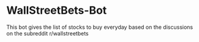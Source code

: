 # WallStreetBets-Bot
This bot gives the list of stocks to buy everyday based on the discussions on the subreddit r/wallstreetbets
